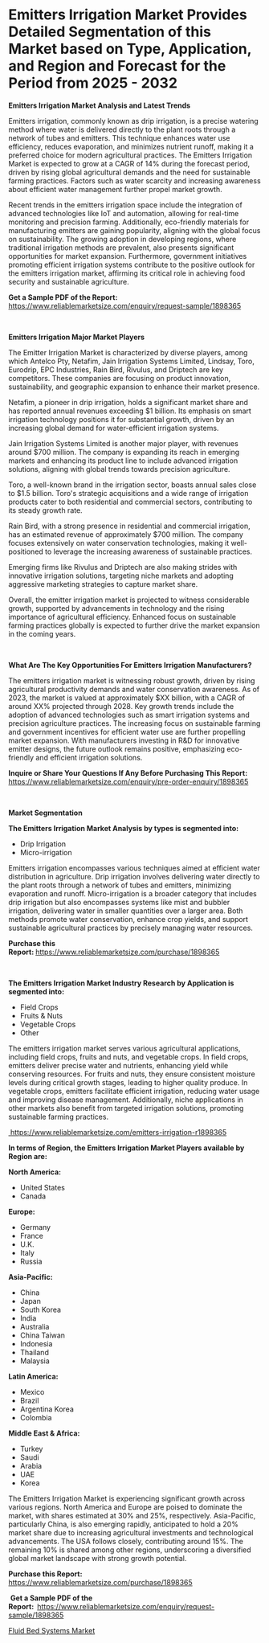 <p><h1>Emitters Irrigation Market Provides Detailed Segmentation of this Market based on Type, Application, and Region and Forecast for the Period from 2025 - 2032</h1></p><p><strong>Emitters Irrigation Market Analysis and Latest Trends</strong></p>
<p><p>Emitters irrigation, commonly known as drip irrigation, is a precise watering method where water is delivered directly to the plant roots through a network of tubes and emitters. This technique enhances water use efficiency, reduces evaporation, and minimizes nutrient runoff, making it a preferred choice for modern agricultural practices. The Emitters Irrigation Market is expected to grow at a CAGR of 14% during the forecast period, driven by rising global agricultural demands and the need for sustainable farming practices. Factors such as water scarcity and increasing awareness about efficient water management further propel market growth. </p><p>Recent trends in the emitters irrigation space include the integration of advanced technologies like IoT and automation, allowing for real-time monitoring and precision farming. Additionally, eco-friendly materials for manufacturing emitters are gaining popularity, aligning with the global focus on sustainability. The growing adoption in developing regions, where traditional irrigation methods are prevalent, also presents significant opportunities for market expansion. Furthermore, government initiatives promoting efficient irrigation systems contribute to the positive outlook for the emitters irrigation market, affirming its critical role in achieving food security and sustainable agriculture.</p></p>
<p><strong>Get a Sample PDF of the Report:&nbsp;</strong> <a href="https://www.reliablemarketsize.com/enquiry/request-sample/1898365?utm_campaign=2626&utm_medium=2&utm_source=Github&utm_content=ia&utm_term=08042025&utm_id=emitters-irrigation">https://www.reliablemarketsize.com/enquiry/request-sample/1898365</a></p>
<p>&nbsp;</p>
<p><strong>Emitters Irrigation Major Market Players</strong></p>
<p><p>The Emitter Irrigation Market is characterized by diverse players, among which Antelco Pty, Netafim, Jain Irrigation Systems Limited, Lindsay, Toro, Eurodrip, EPC Industries, Rain Bird, Rivulus, and Driptech are key competitors. These companies are focusing on product innovation, sustainability, and geographic expansion to enhance their market presence.</p><p>Netafim, a pioneer in drip irrigation, holds a significant market share and has reported annual revenues exceeding $1 billion. Its emphasis on smart irrigation technology positions it for substantial growth, driven by an increasing global demand for water-efficient irrigation systems.</p><p>Jain Irrigation Systems Limited is another major player, with revenues around $700 million. The company is expanding its reach in emerging markets and enhancing its product line to include advanced irrigation solutions, aligning with global trends towards precision agriculture.</p><p>Toro, a well-known brand in the irrigation sector, boasts annual sales close to $1.5 billion. Toro's strategic acquisitions and a wide range of irrigation products cater to both residential and commercial sectors, contributing to its steady growth rate.</p><p>Rain Bird, with a strong presence in residential and commercial irrigation, has an estimated revenue of approximately $700 million. The company focuses extensively on water conservation technologies, making it well-positioned to leverage the increasing awareness of sustainable practices.</p><p>Emerging firms like Rivulus and Driptech are also making strides with innovative irrigation solutions, targeting niche markets and adopting aggressive marketing strategies to capture market share.</p><p>Overall, the emitter irrigation market is projected to witness considerable growth, supported by advancements in technology and the rising importance of agricultural efficiency. Enhanced focus on sustainable farming practices globally is expected to further drive the market expansion in the coming years.</p></p>
<p>&nbsp;</p>
<p><strong>What Are The Key Opportunities For Emitters Irrigation Manufacturers?</strong></p>
<p><p>The emitters irrigation market is witnessing robust growth, driven by rising agricultural productivity demands and water conservation awareness. As of 2023, the market is valued at approximately $XX billion, with a CAGR of around XX% projected through 2028. Key growth trends include the adoption of advanced technologies such as smart irrigation systems and precision agriculture practices. The increasing focus on sustainable farming and government incentives for efficient water use are further propelling market expansion. With manufacturers investing in R&D for innovative emitter designs, the future outlook remains positive, emphasizing eco-friendly and efficient irrigation solutions.</p></p>
<p><strong>Inquire or Share Your Questions If Any Before Purchasing This Report:</strong> <a href="https://www.reliablemarketsize.com/enquiry/pre-order-enquiry/1898365?utm_campaign=2626&utm_medium=2&utm_source=Github&utm_content=ia&utm_term=08042025&utm_id=emitters-irrigation">https://www.reliablemarketsize.com/enquiry/pre-order-enquiry/1898365</a></p>
<p>&nbsp;</p>
<p><strong>Market Segmentation</strong></p>
<p><strong>The Emitters Irrigation Market Analysis by types is segmented into:</strong></p>
<p><ul><li>Drip Irrigation</li><li>Micro-irrigation</li></ul></p>
<p><p>Emitters irrigation encompasses various techniques aimed at efficient water distribution in agriculture. Drip irrigation involves delivering water directly to the plant roots through a network of tubes and emitters, minimizing evaporation and runoff. Micro-irrigation is a broader category that includes drip irrigation but also encompasses systems like mist and bubbler irrigation, delivering water in smaller quantities over a larger area. Both methods promote water conservation, enhance crop yields, and support sustainable agricultural practices by precisely managing water resources.</p></p>
<p><strong>Purchase this Report:&nbsp;</strong><a href="https://www.reliablemarketsize.com/purchase/1898365?utm_campaign=2626&utm_medium=2&utm_source=Github&utm_content=ia&utm_term=08042025&utm_id=emitters-irrigation">https://www.reliablemarketsize.com/purchase/1898365</a></p>
<p>&nbsp;</p>
<p><strong>The Emitters Irrigation Market Industry Research by Application is segmented into:</strong></p>
<p><ul><li>Field Crops</li><li>Fruits & Nuts</li><li>Vegetable Crops</li><li>Other</li></ul></p>
<p><p>The emitters irrigation market serves various agricultural applications, including field crops, fruits and nuts, and vegetable crops. In field crops, emitters deliver precise water and nutrients, enhancing yield while conserving resources. For fruits and nuts, they ensure consistent moisture levels during critical growth stages, leading to higher quality produce. In vegetable crops, emitters facilitate efficient irrigation, reducing water usage and improving disease management. Additionally, niche applications in other markets also benefit from targeted irrigation solutions, promoting sustainable farming practices.</p></p>
<p><a href="https://www.reliablemarketsize.com/emitters-irrigation-r1898365?utm_campaign=2626&utm_medium=2&utm_source=Github&utm_content=ia&utm_term=08042025&utm_id=emitters-irrigation">&nbsp;https://www.reliablemarketsize.com/emitters-irrigation-r1898365</a></p>
<p><strong>In terms of Region, the Emitters Irrigation Market Players available by Region are:</strong></p>
<p>
    <p> <strong> North America: </strong>
        <ul>
            <li>United States</li>
            <li>Canada</li>
        </ul>
        </p> 
    <p> <strong> Europe: </strong>
        <ul>
            <li>Germany</li>
            <li>France</li>
            <li>U.K.</li>
            <li>Italy</li>
            <li>Russia</li>
        </ul>
        </p> 
    <p> <strong> Asia-Pacific: </strong>
        <ul>
            <li>China</li>
            <li>Japan</li>
            <li>South Korea</li>
            <li>India</li>
            <li>Australia</li>
            <li>China Taiwan</li>
            <li>Indonesia</li>
            <li>Thailand</li>
            <li>Malaysia</li>
        </ul>
        </p> 
    <p> <strong> Latin America: </strong>
        <ul>
            <li>Mexico</li>
            <li>Brazil</li>
            <li>Argentina Korea</li>
            <li>Colombia</li>
        </ul>
        </p> 
    <p> <strong> Middle East & Africa: </strong>
        <ul>
            <li>Turkey</li>
            <li>Saudi</li>
            <li>Arabia</li>
            <li>UAE</li>
            <li>Korea</li>
        </ul>
    </p>
    </p>
<p><p>The Emitters Irrigation Market is experiencing significant growth across various regions. North America and Europe are poised to dominate the market, with shares estimated at 30% and 25%, respectively. Asia-Pacific, particularly China, is also emerging rapidly, anticipated to hold a 20% market share due to increasing agricultural investments and technological advancements. The USA follows closely, contributing around 15%. The remaining 10% is shared among other regions, underscoring a diversified global market landscape with strong growth potential.</p></p>
<p><strong>Purchase this Report: </strong><a href="https://www.reliablemarketsize.com/purchase/1898365?utm_campaign=2626&utm_medium=2&utm_source=Github&utm_content=ia&utm_term=08042025&utm_id=emitters-irrigation">https://www.reliablemarketsize.com/purchase/1898365</a></p>
<p>&nbsp;<strong>Get a Sample PDF of the Report:&nbsp;&nbsp;</strong><a href="https://www.reliablemarketsize.com/enquiry/request-sample/1898365?utm_campaign=2626&utm_medium=2&utm_source=Github&utm_content=ia&utm_term=08042025&utm_id=emitters-irrigation">https://www.reliablemarketsize.com/enquiry/request-sample/1898365</a></p>
<p><strong></strong></p>
<p><p><a href="https://github.com/ccreola81/Market-Research-Report-List-1/blob/main/fluid-bed-systems-market.md?utm_campaign=2626&utm_medium=2&utm_source=Github&utm_content=ia&utm_term=08042025&utm_id=emitters-irrigation">Fluid Bed Systems Market</a></p></p>